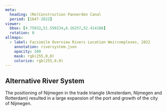 ```yaml
---
meta:
  heading: (Re)Construction Pannerden Canal
  period: [1647-2022]
viewer:
  bbox: [4.75932,51.550234,6.16257,52.414106]
  rotation: 0
allmaps:
  - label: Facsimile Overview Rivers Location Weircomplexes, 2022
    annotation: riversystem.json
    opacity: 100
    mask: rgb(255,0,0)
    colorize: rgb(255,0,0)
---
```


## Alternative River System

The positioning of Nijmegen in the trade triangle (Amsterdam, Nijmegen and Rotterdam) resulted in a large expansion of the port and growth of the city of Nijmegen.
